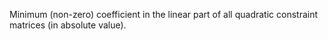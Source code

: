 Minimum (non-zero) coefficient in the linear part of all quadratic constraint matrices (in absolute value).